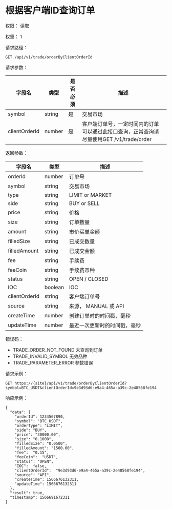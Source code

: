 # 根据客户端ID查询订单

权限： 读取

权重： 1

请求路径：

```
GET /api/v1/trade/orderByClientOrderId
```

请求参数：

| **字段名**       | **类型** | **是否必须** | **描述**                                                |
| ------------- | ------ | -------- | ----------------------------------------------------- |
| symbol        | string | 是        | 交易市场                                                  |
| clientOrderId | number | 是        | 客户端订单号，一定时间内的订单可以通过此接口查询，正常查询请尽量使用GET /v1/trade/order |

返回参数：

| **字段名**       | **类型**  | **描述**           |
| ------------- | ------- | ---------------- |
| orderId       | number  | 订单号              |
| symbol        | string  | 交易市场             |
| type          | string  | LIMIT or MARKET  |
| side          | string  | BUY or SELL      |
| price         | string  | 价格               |
| size          | string  | 订单数量             |
| amount        | string  | 市价买单金额           |
| filledSize    | string  | 已成交数量            |
| filledAmount  | string  | 已成交金额            |
| fee           | string  | 手续费              |
| feeCoin       | string  | 手续费币种            |
| status        | string  | OPEN / CLOSED    |
| IOC           | boolean | IOC              |
| clientOrderId | string  | 客户端订单号           |
| source        | string  | 来源， MANUAL 或 API |
| createTime    | number  | 创建订单时的时间戳，毫秒     |
| updateTime    | number  | 最近一次更新时的时间戳，毫秒   |

错误码：

* TRADE\_ORDER\_NOT\_FOUND   未查询到订单
* TRADE\_INVALID\_SYMBOL    无效品种
* TRADE\_PARAMETER\_ERROR    参数错误

请求示例：

```
GET https://{site}/api/v1/trade/orderByClientOrderId?symbol=BTC_USDT&clientOrderId=9e3d93d6-e9a4-465a-a39c-2e48568fe194
```

响应示例：

```
{ 
  "data": {
    "orderId": 1234567890,
    "symbol": "BTC_USDT",
    "orderType": "LIMIT",
    "side": "BUY",
    "price": "30000.00",
    "size": "0.1000",
    "filledSize": "0.0500",
    "filledAmount": "1500.00",
    "fee":  "0.15",
    "feeCoin":  "USDT",
    "status": "OPEN",
    "IOC":  false,
    "clientOrderId":  "9e3d93d6-e9a4-465a-a39c-2e48568fe194",
    "source": "API",
    "createTime": 1566676132311,
    "updateTime": 1566676132311
  },
  "result": true,
  "timestamp": 1566691672311
}
```
